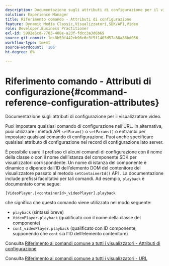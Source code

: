 ```yaml
---
description: Documentazione sugli attributi di configurazione per il visualizzatore video.
solution: Experience Manager
title: Riferimento comando - Attributi di configurazione
feature: Dynamic Media Classic,Visualizzatori,SDK/API,Video
role: Developer,Business Practitioner
exl-id: 5992e5cd-7783-408e-a23f-fdcc3a3d6b69
source-git-commit: 1ec8b59f442eb96c6c3f5f1405d57a38a86bd056
workflow-type: tm+mt
source-wordcount: '166'
ht-degree: 0%

---
```


# Riferimento comando - Attributi di configurazione{#command-reference-configuration-attributes}

Documentazione sugli attributi di configurazione per il visualizzatore video.

Puoi impostare qualsiasi comando di configurazione nell’URL. In alternativa, puoi utilizzare i metodi API `setParam()` o `setParams()` o entrambi per impostare qualsiasi comando di configurazione. Puoi anche specificare qualsiasi attributo di configurazione nel record di configurazione lato server.

È possibile usare il prefisso di alcuni comandi di configurazione con il nome della classe o con il nome dell’istanza del componente SDK per visualizzatori corrispondente. Un nome di istanza del componente è dinamico e dipende dall’ID dell’elemento DOM del contenitore del visualizzatore passato al metodo `setContainerId()` API . La documentazione include prefissi facoltativi per tali comandi. Ad esempio, `playback` è documentato come segue:

```
[VideoPlayer.|<containerId>_videoPlayer].playback
```

che significa che questo comando viene utilizzato nel modo seguente:

* `playback` (sintassi breve)
* `VideoPlayer.playback` (qualificato con il nome della classe del componente)
* `cont_videoPlayer.playback` (qualificato con ID componente, supponendo che  `cont` sia l’ID dell’elemento contenitore)

Consulta [Riferimento ai comandi comune a tutti i visualizzatori - Attributi di configurazione](../../../r-html5-viewer-20-cmdref-configattrib/r-html5-viewer-20-cmdref-configattrib.md#concept-850e0f2c49b949deb7cfbfd330d329bd)

Consulta [Riferimento ai comandi comune a tutti i visualizzatori - URL](../../../c-html5-viewer-20-cmdref-url/c-html5-viewer-20-cmdref-url.md#concept-9b337f349b7b406b8c33c7ee96b3e226)
